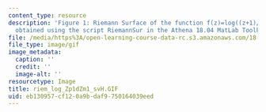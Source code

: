 ```yaml
---
content_type: resource
description: 'Figure 1: Riemann Surface of the function f(z)=log((z+1)/(z-1)). Picture
  obtained using the script RiemannSur in the Athena 18.04 MatLab Toolkit.'
file: /media/https%3A/open-learning-course-data-rc.s3.amazonaws.com/18-04-complex-variables-with-applications-fall-1999/eb130957cf120a9bdaf9750164039eed_riem_log_Zp1dZm1_svH.GIF
file_type: image/gif
image_metadata:
  caption: ''
  credit: ''
  image-alt: ''
resourcetype: Image
title: riem_log_Zp1dZm1_svH.GIF
uid: eb130957-cf12-0a9b-daf9-750164039eed
---
```


